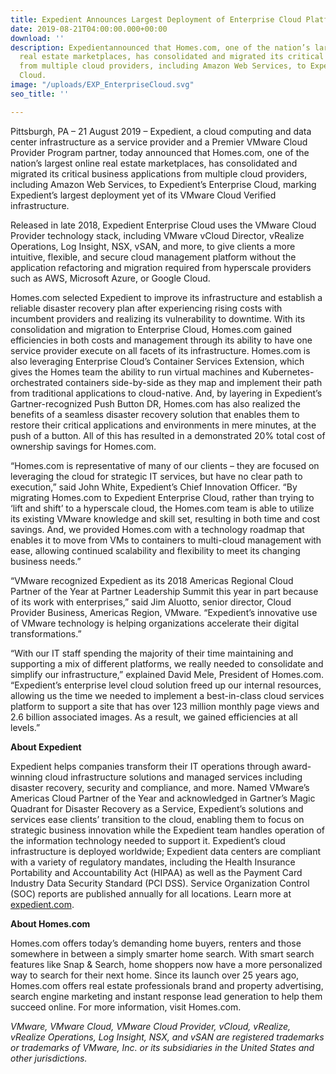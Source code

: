```yaml
---
title: Expedient Announces Largest Deployment of Enterprise Cloud Platform
date: 2019-08-21T04:00:00.000+00:00
download: ''
description: Expedientannounced that Homes.com, one of the nation’s largest online
  real estate marketplaces, has consolidated and migrated its critical business applications
  from multiple cloud providers, including Amazon Web Services, to Expedient’s Enterprise
  Cloud.
image: "/uploads/EXP_EnterpriseCloud.svg"
seo_title: ''

---
```

Pittsburgh, PA – 21 August 2019 – Expedient, a cloud computing and data center infrastructure as a service provider and a Premier VMware Cloud Provider Program partner, today announced that Homes.com, one of the nation’s largest online real estate marketplaces, has consolidated and migrated its critical business applications from multiple cloud providers, including Amazon Web Services, to Expedient’s Enterprise Cloud, marking Expedient’s largest deployment yet of its VMware Cloud Verified infrastructure.

Released in late 2018, Expedient Enterprise Cloud uses the VMware Cloud Provider technology stack, including VMware vCloud Director, vRealize Operations, Log Insight, NSX, vSAN, and more, to give clients a more intuitive, flexible, and secure cloud management platform without the application refactoring and migration required from hyperscale providers such as AWS, Microsoft Azure, or Google Cloud.

Homes.com selected Expedient to improve its infrastructure and establish a reliable disaster recovery plan after experiencing rising costs with incumbent providers and realizing its vulnerability to downtime. With its consolidation and migration to Enterprise Cloud, Homes.com gained efficiencies in both costs and management through its ability to have one service provider execute on all facets of its infrastructure. Homes.com is also leveraging Enterprise Cloud’s Container Services Extension, which gives the Homes team the ability to run virtual machines and Kubernetes-orchestrated containers side-by-side as they map and implement their path from traditional applications to cloud-native. And, by layering in Expedient’s Gartner-recognized Push Button DR, Homes.com has also realized the benefits of a seamless disaster recovery solution that enables them to restore their critical applications and environments in mere minutes, at the push of a button. All of this has resulted in a demonstrated 20% total cost of ownership savings for Homes.com.

“Homes.com is representative of many of our clients – they are focused on leveraging the cloud for strategic IT services, but have no clear path to execution,” said John White, Expedient’s Chief Innovation Officer. “By migrating Homes.com to Expedient Enterprise Cloud, rather than trying to ‘lift and shift’ to a hyperscale cloud, the Homes.com team is able to utilize its existing VMware knowledge and skill set, resulting in both time and cost savings. And, we provided Homes.com with a technology roadmap that enables it to move from VMs to containers to multi-cloud management with ease, allowing continued scalability and flexibility to meet its changing business needs.”

“VMware recognized Expedient as its 2018 Americas Regional Cloud Partner of the Year at Partner Leadership Summit this year in part because of its work with enterprises,” said Jim Aluotto, senior director, Cloud Provider Business, Americas Region, VMware. “Expedient’s innovative use of VMware technology is helping organizations accelerate their digital transformations.”

“With our IT staff spending the majority of their time maintaining and supporting a mix of different platforms, we really needed to consolidate and simplify our infrastructure,” explained David Mele, President of Homes.com. “Expedient’s enterprise level cloud solution freed up our internal resources, allowing us the time we needed to implement a best-in-class cloud services platform to support a site that has over 123 million monthly page views and 2.6 billion associated images. As a result, we gained efficiencies at all levels.”

**About Expedient**

Expedient helps companies transform their IT operations through award-winning cloud infrastructure solutions and managed services including disaster recovery, security and compliance, and more. Named VMware’s Americas Cloud Partner of the Year and acknowledged in Gartner’s Magic Quadrant for Disaster Recovery as a Service, Expedient’s solutions and services ease clients’ transition to the cloud, enabling them to focus on strategic business innovation while the Expedient team handles operation of the information technology needed to support it. Expedient’s cloud infrastructure is deployed worldwide; Expedient data centers are compliant with a variety of regulatory mandates, including the Health Insurance Portability and Accountability Act (HIPAA) as well as the Payment Card Industry Data Security Standard (PCI DSS). Service Organization Control (SOC) reports are published annually for all locations. Learn more at [expedient.com](http://www.expedient.com/).

**About Homes.com**

Homes.com offers today’s demanding home buyers, renters and those somewhere in between a simply smarter home search. With smart search features like Snap & Search, home shoppers now have a more personalized way to search for their next home. Since its launch over 25 years ago, Homes.com offers real estate professionals brand and property advertising, search engine marketing and instant response lead generation to help them succeed online. For more information, visit Homes.com.

_VMware, VMware Cloud, VMware Cloud Provider, vCloud, vRealize, vRealize Operations, Log Insight, NSX, and vSAN are registered trademarks or trademarks of VMware, Inc. or its subsidiaries in the United States and other jurisdictions._